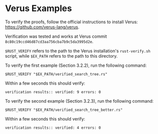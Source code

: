 # Verus Examples

To verify the proofs, follow the official instructions to install Verus:
https://github.com/verus-lang/verus.

Verification was tested and works at Verus commit `8c80c19ccd46d87cd3aa756cba7b9c5da3995d2e`.

`$RUST_VERIFY` refers to the path to the Verus installation's `rust-verify.sh` script, while
`$EX_PATH` refers to the path to this directory.

To verify the first example (Section 3.2.2), run the following command:

```
$RUST_VERIFY "$EX_PATH/verified_search_tree.rs"
```

Within a few seconds this should verify:

```
verification results:: verified: 9 errors: 0
```


To verify the second example (Section 3.2.3), run the following command:

```
$RUST_VERIFY "$EX_PATH/verified_search_tree_better.rs"
```

Within a few seconds this should verify:

```
verification results:: verified: 4 errors: 0
```
